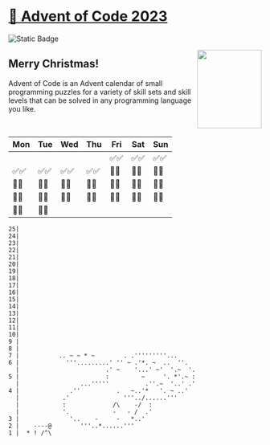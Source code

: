 # [🎄 Advent of Code 2023](https://adventofcode.com/2023)
![Static Badge](https://img.shields.io/badge/⭐_Stars-14_of_50-gold)

<img src="https://theminimalistvegan.com/wp-content/uploads/2017/12/pexels-photo-704219.jpeg" align="right" height="156" width="128" style="object-fit:cover;object-position:-18px" />

## Merry Christmas!
Advent of Code is an Advent calendar of small programming puzzles for a variety of skill sets and skill levels that can be solved in any programming language you like.

<br/>

| Mon   | Tue   | Wed   | Thu   | Fri   | Sat   | Sun   |
|-------|-------|-------|-------|-------|-------|-------|
|       |       |       |       | ✅✅ | ✅✅ | ✅✅ |
| ✅✅ | ✅✅ | ✅✅ | ✅✅ | 🔲🔲 | 🔲🔲 | 🔲🔲 |
| 🔲🔲 | 🔲🔲 | 🔲🔲 | 🔲🔲 | 🔲🔲 | 🔲🔲 | 🔲🔲 |
| 🔲🔲 | 🔲🔲 | 🔲🔲 | 🔲🔲 | 🔲🔲 | 🔲🔲 | 🔲🔲 |
| 🔲🔲 | 🔲🔲 |       |       |       |       |       |


```
25|    
24|    
23|    
22|    
21|    
20|    
19|    
18|    
17|    
16|    
15|    
14|    
13|    
12|    
11|    
10|    
9 |    
8 |    
7 |           .. ~ ~ * ~        . .'''''''''...
6 |             '''.........' '' ~ .'*. ~  ..  ''.
  |                        .' ~    '...' ~'  '.~  '.
5 |                        :         ~     '. *'.~ :
  |                 ...'''''          .''.~  '..' .'
4 |              .''          .   ~..'*   '. ~ ..'
  |            .'               '''../......'''
  |            :             /\    -/  : 
  |            '.            -   - /  .'
3 |              '..    -     -   *..'
2 |    ----@        '''..*......'''
1 |  * ! /^\
```

